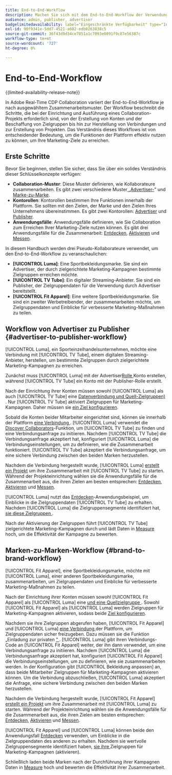 ```yaml
---
title: End-to-End-Workflow
description: Machen Sie sich mit dem End-to-End-Workflow der Verwendung von Real-Time CDP Collaboration auf der Grundlage Ihres Kooperationsmusters vertraut.
audience: admin, publisher, advertiser
badgelimitedavailability: label="Eingeschränkte Verfügbarkeit" type="Informative" url="https://helpx.adobe.com/de/legal/product-descriptions/real-time-customer-data-platform-collaboration.html newtab=true"
exl-id: 90f9341e-5dd7-4521-a602-edb0263838c5
source-git-commit: 36f43d9d34ce7851a1c7093e0891f9c87e56387c
workflow-type: tm+mt
source-wordcount: '727'
ht-degree: 0%

---
```


# End-to-End-Workflow

{{limited-availability-release-note}}

In Adobe Real-Time CDP Collaboration variiert der End-to-End-Workflow je nach ausgewähltem Zusammenarbeitsmuster. Der Workflow beschreibt die Schritte, die bei der Einrichtung und Ausführung eines Collaboration-Projekts erforderlich sind, von der Erstellung von Konten und der Beschaffung von Zielgruppen bis hin zur Herstellung von Verbindungen und zur Erstellung von Projekten. Das Verständnis dieses Workflows ist von entscheidender Bedeutung, um die Funktionen der Plattform effektiv nutzen zu können, um Ihre Marketing-Ziele zu erreichen.

## Erste Schritte

Bevor Sie beginnen, stellen Sie sicher, dass Sie über ein solides Verständnis dieser Schlüsselkonzepte verfügen:

- **Collaboration-Muster**: Diese Muster definieren, wie Kollaborateure zusammenarbeiten. Es gibt zwei verschiedene Muster[ „Advertiser-](./collaboration-patterns.md#advertiser-to-publisher)&quot; und [Marke-zu-Marke](./collaboration-patterns.md#brand-to-brand).
- **Kontorollen**: Kontorollen bestimmen Ihre Funktionen innerhalb der Plattform. Sie sollten mit den Zielen, der Marke und den Zielen Ihres Unternehmens übereinstimmen. Es gibt zwei Kontorollen: [Advertiser](./roles.md#advertiser) und [Publisher](./roles.md#publisher).
- **Anwendungsfälle**: Anwendungsfälle definieren, wie Sie Collaboration zum Erreichen Ihrer Marketing-Ziele nutzen können. Es gibt drei Anwendungsfälle für die Zusammenarbeit: [Entdecken](./use-cases.md#discover), [Aktivieren](./use-cases.md#activate) und [Messen](./use-cases.md#measure).

In diesem Handbuch werden drei Pseudo-Kollaborateure verwendet, um den End-to-End-Workflow zu veranschaulichen:

- **[!UICONTROL Luma]**: Eine Sportbekleidungsmarke. Sie sind ein Advertiser, der durch zielgerichtete Marketing-Kampagnen bestimmte Zielgruppen erreichen möchte.
- **[!UICONTROL TV Tube]**: Ein digitaler Streaming-Anbieter. Sie sind ein Publisher, der Zielgruppendaten für die Verwendung durch Advertiser bereitstellt.
- **[!UICONTROL Fit Apparel]**: Eine weitere Sportbekleidungsmarke. Sie sind ein zweiter Werbetreibender, der zusammenarbeiten möchte, um Zielgruppendaten und Einblicke für verbesserte Marketing-Maßnahmen zu teilen.

## Workflow von Advertiser zu Publisher {#advertiser-to-publisher-workflow}

[!UICONTROL Luma], ein Sporteinzelhandelsunternehmen, möchte eine Verbindung mit [!UICONTROL TV Tube], einem digitalen Streaming-Anbieter, herstellen, um bestimmte Zielgruppen durch zielgerichtete Marketing-Kampagnen zu erreichen.

Zunächst muss [!UICONTROL Luma] mit der Advertiser[Rolle ](../setup/onboard-account.md)Konto erstellen, während [!UICONTROL TV Tube] ein Konto mit der Publisher-Rolle erstellt.

Nach der Einrichtung ihrer Konten müssen sowohl [!UICONTROL Luma] als auch [!UICONTROL TV Tube] eine [Datenverbindung und Quell-Zielgruppen) ](../setup/onboard-audiences.md). Nur [!UICONTROL TV Tube] aktiviert Zielgruppen für Marketing-Kampagnen. Daher müssen sie [ein Ziel konfigurieren](../setup/manage-destinations.md).

Sobald die Konten beider Mitarbeiter eingerichtet sind, können sie innerhalb der Plattform [eine Verbindung ](../connect/establishing-connections.md). [!UICONTROL Luma] verwendet die [Discover Collaborators](../connect/discover-collaborators.md)-Funktion, um [!UICONTROL TV Tube] zu finden und eine Verbindungsanfrage zu initiieren. Nachdem [!UICONTROL TV Tube] die Verbindungsanfrage akzeptiert hat, konfiguriert [!UICONTROL Luma] die Verbindungseinstellungen, um zu definieren, wie die Zusammenarbeit funktioniert. [!UICONTROL TV Tube] akzeptiert die Verbindungsanfrage, um eine sichere Verbindung zwischen den beiden Marken herzustellen.

Nachdem die Verbindung hergestellt wurde, [!UICONTROL Luma] [erstellt ein Projekt](../collaborate/manage-projects.md) um ihre Zusammenarbeit mit [!UICONTROL TV Tube] zu starten. Während der Projekteinrichtung wählen sie die Anwendungsfälle für die Zusammenarbeit aus, die ihren Zielen am besten entsprechen: [Entdecken](../collaborate/discover.md), [Aktivieren](../collaborate/activate.md) und [Messen](../collaborate/measure.md).

[!UICONTROL Luma] nutzt das [Entdecken](../collaborate/discover.md)-Anwendungsbeispiel, um Einblicke in die Zielgruppendaten [!UICONTROL TV Tube] zu erhalten. Nachdem [!UICONTROL Luma] die Zielgruppensegmente identifiziert hat, [ sie diese Zielgruppen ](../collaborate/activate.md).

Nach der Aktivierung der Zielgruppen führt [!UICONTROL TV Tube] zielgerichtete Marketing-Kampagnen durch und lädt Daten in [Measure](../collaborate/measure.md) hoch, um die Effektivität der Kampagne zu bewerten.

## Marken-zu-Marken-Workflow {#brand-to-brand-workflow}

[!UICONTROL Fit Apparel], eine Sportbekleidungsmarke, möchte mit [!UICONTROL Luma], einer anderen Sportbekleidungsmarke, zusammenarbeiten, um Zielgruppendaten und Einblicke für verbesserte Marketing-Maßnahmen zu teilen.

Nach der Einrichtung ihrer Konten müssen sowohl [!UICONTROL Fit Apparel] als [!UICONTROL Luma] eine [ und eine Quellzielgruppe ](../setup/onboard-audiences.md). Sowohl [!UICONTROL Fit Apparel] als [!UICONTROL Luma] werden Zielgruppen für Marketing-Kampagnen aktivieren, sodass beide [Ziel konfigurieren](../setup/manage-destinations.md).

Nachdem sie ihre Zielgruppen abgerufen haben, [!UICONTROL Fit Apparel] und [!UICONTROL Luma] [eine Verbindung ](../connect/establishing-connections.md) der Plattform, um Zielgruppendaten sicher freizugeben. Dazu müssen sie die Funktion „Einladung zur privaten [&quot; ](../connect/establishing-connections.md#private-connection-invite). [!UICONTROL Luma] gibt ihren Verbindungs-Code an [!UICONTROL Fit Apparel] weiter, der ihn dann verwendet, um eine Verbindungsanfrage zu initiieren. Nachdem [!UICONTROL Luma] die Verbindungsanfrage akzeptiert hat, konfiguriert [!UICONTROL Fit Apparel] die Verbindungseinstellungen, um zu definieren, wie sie zusammenarbeiten werden. In der Konfiguration gibt [!UICONTROL Bekleidung anpassen] an, dass beide Mitarbeiter Zielgruppen für Marketing-Kampagnen aktivieren können. Um die Verbindung abzuschließen, [!UICONTROL Luma] akzeptiert die Anfrage, eine sichere Verbindung zwischen den beiden Marken herzustellen.

Nachdem die Verbindung hergestellt wurde, [!UICONTROL Fit Apparel] [erstellt ein Projekt](../collaborate/manage-projects.md) um ihre Zusammenarbeit mit [!UICONTROL Luma] zu starten. Während der Projekteinrichtung wählen sie die Anwendungsfälle für die Zusammenarbeit aus, die ihren Zielen am besten entsprechen: [Entdecken](../collaborate/discover.md), [Aktivieren](../collaborate/activate.md) und [Messen](../collaborate/measure.md).

[!UICONTROL Fit Apparel] und [!UICONTROL Luma] können beide den Anwendungsfall [Entdecken](../collaborate/discover.md) verwenden, um Einblicke in die Zielgruppendaten des anderen zu erhalten. Nachdem sie wertvolle Zielgruppensegmente identifiziert haben, [ sie ihre ](../collaborate/activate.md) Zielgruppen für Marketing-Kampagnen (aktivieren).

Schließlich laden beide Marken nach der Durchführung ihrer Kampagnen Daten in [Measure](../collaborate/measure.md) hoch und bewerten die Effektivität ihrer Zusammenarbeit.

